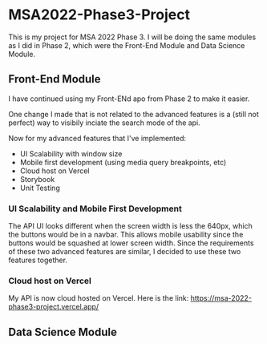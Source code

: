# MSA2022-Phase3-Project

This is my project for MSA 2022 Phase 3. I will be doing the same modules as I did in Phase 2, which were the Front-End Module and Data Science Module.

## Front-End Module

I have continued using my Front-ENd apo from Phase 2 to make it easier.

One change I made that is not related to the advanced features is a (still not perfect) way to visibily inciate the search mode of the api.

Now for my advanced features that I've implemented:
- UI Scalability with window size
- Mobile first development (using media query breakpoints, etc)
- Cloud host on Vercel
- Storybook
- Unit Testing

### UI Scalability and Mobile First Development

The API UI looks different when the screen width is less the 640px, which the buttons would be in a navbar. This allows mobile usability since the buttons would be squashed at lower screen width. Since the requirements of these two advanced features are similar, I decided to use these two features together.

### Cloud host on Vercel

My API is now cloud hosted on Vercel. Here is the link: https://msa-2022-phase3-project.vercel.app/

## 


## Data Science Module

